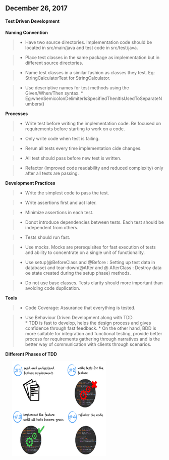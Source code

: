 ## December  26, 2017


#### Test Driven Development


**Naming Convention**

> * Have two source directories. Implementation code should be located in src/main/java and test code in src/test/java.

 > * Place test classes in the same package as implementation but in different source directories.
 
 > * Name test classes in a similar fashion as classes they test. Eg: StringCalculatorTest for StringCalculator.
 
 > * Use descriptive names for test methods using the Given/When/Then syntax.
	* Eg:whenSemicolonDelimiterIsSpecifiedThenItIsUsedToSeparateNumbers()
 
 
**Processes**


> * Write test before writing the implementation code. Be focused on requirements before starting to work on a code.

>  * Only write code when test is failing.

>  * Rerun all tests every time implementation cide changes.

>  * All test should pass before new test is written. 

>  * Refactor (improved code readability and reduced complexity) only after all tests are passing.

		
**Development Practices**


> * Write the simplest code to pass the test.

> * Write assertions first and act later.

> * Minimize assertions in each test.

> * Donot introduce dependencies between tests. Each test should be independent from others.

> * Tests should run fast.

> * Use mocks. Mocks are prerequisites for fast execution of tests and ability to concentrate on a single unit of functionality.

> * Use setup(@BeforeClass and @Before : Setting up test data in database) and tear-down(@After and @ AfterClass : Destroy data oe state created during the setup phase) methods. 

>  * Do not use base classes. Tests clarity should more important than avoiding code duplication.


		
**Tools**


> * Code Coverage: Assurance that everything is tested.

> * Use Behaviour Driven Development along with TDD.  
	* TDD is fast to develop, helps the design process and gives confidence through fast feedback. 
	* On the other hand, BDD is more suitable for integration and functional testing, provide better process for requirements gathering through narratives and is the better way of communication with clients through scenarios.
		
		
	
**Different Phases of TDD**	

		
 >
  <p><img src="TDD.png " width="300" height="300" hspace="20"/></p>

		
